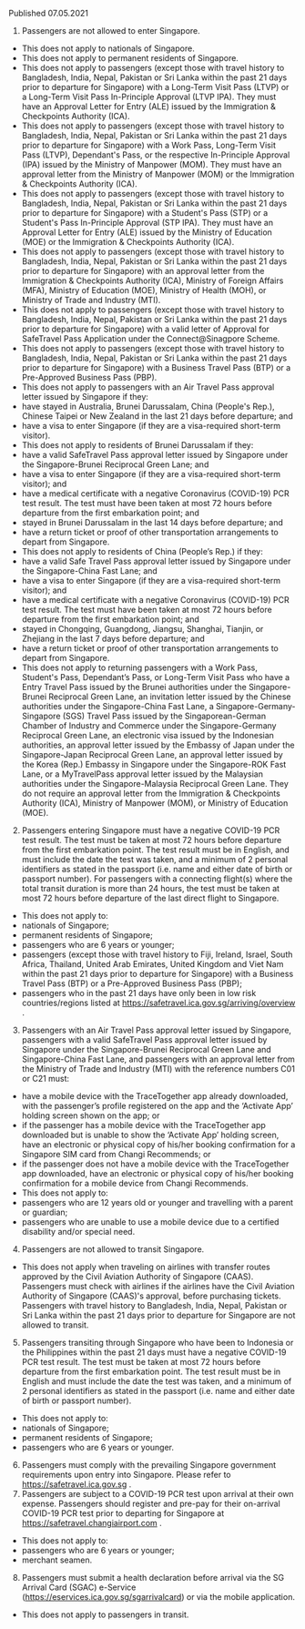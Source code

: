Published 07.05.2021
1. Passengers are not allowed to enter Singapore.
- This does not apply to nationals of Singapore.
- This does not apply to permanent residents of Singapore.
- This does not apply to passengers (except those with travel history to Bangladesh, India, Nepal, Pakistan or Sri Lanka within the past 21 days prior to departure for Singapore) with a Long-Term Visit Pass (LTVP) or a Long-Term Visit Pass In-Principle Approval (LTVP IPA). They must have an Approval Letter for Entry (ALE) issued by the Immigration & Checkpoints Authority (ICA).
- This does not apply to passengers (except those with travel history to Bangladesh, India, Nepal, Pakistan or Sri Lanka within the past 21 days prior to departure for Singapore) with a Work Pass, Long-Term Visit Pass (LTVP), Dependant's Pass, or the respective In-Principle Approval (IPA) issued by the Ministry of Manpower (MOM). They must have an approval letter from the Ministry of Manpower (MOM) or the Immigration & Checkpoints Authority (ICA).
- This does not apply to passengers (except those with travel history to Bangladesh, India, Nepal, Pakistan or Sri Lanka within the past 21 days prior to departure for Singapore) with a Student's Pass (STP) or a Student's Pass In-Principle Approval (STP IPA). They must have an Approval Letter for Entry (ALE) issued by the Ministry of Education (MOE) or the Immigration & Checkpoints Authority (ICA).
- This does not apply to passengers (except those with travel history to Bangladesh, India, Nepal, Pakistan or Sri Lanka within the past 21 days prior to departure for Singapore) with an approval letter from the Immigration & Checkpoints Authority (ICA), Ministry of Foreign Affairs (MFA), Ministry of Education (MOE), Ministry of Health (MOH), or Ministry of Trade and Industry (MTI).
- This does not apply to passengers (except those with travel history to Bangladesh, India, Nepal, Pakistan or Sri Lanka within the past 21 days prior to departure for Singapore) with a valid letter of Approval for SafeTravel Pass Application under the Connect@Sinagpore Scheme.
- This does not apply to passengers (except those with travel history to Bangladesh, India, Nepal, Pakistan or Sri Lanka within the past 21 days prior to departure for Singapore) with a Business Travel Pass (BTP) or a Pre-Approved Business Pass (PBP).
- This does not apply to passengers with an Air Travel Pass approval letter issued by Singapore if they:
- have stayed in Australia, Brunei Darussalam, China (People's Rep.), Chinese Taipei or New Zealand in the last 21 days before departure; and
- have a visa to enter Singapore (if they are a visa-required short-term visitor).
- This does not apply to residents of Brunei Darussalam if they:
- have a valid SafeTravel Pass approval letter issued by Singapore under the Singapore-Brunei Reciprocal Green Lane; and
- have a visa to enter Singapore (if they are a visa-required short-term visitor); and
- have a medical certificate with a negative Coronavirus (COVID-19) PCR test result. The test must have been taken at most 72 hours before departure from the first embarkation point; and
- stayed in Brunei Darussalam in the last 14 days before departure; and
- have a return ticket or proof of other transportation arrangements to depart from Singapore.
- This does not apply to residents of China (People’s Rep.) if they:
- have a valid Safe Travel Pass approval letter issued by Singapore under the Singapore-China Fast Lane; and
- have a visa to enter Singapore (if they are a visa-required short-term visitor); and
- have a medical certificate with a negative Coronavirus (COVID-19) PCR test result. The test must have been taken at most 72 hours before departure from the first embarkation point; and
- stayed in Chongqing, Guangdong, Jiangsu, Shanghai, Tianjin, or Zhejiang in the last 7 days before departure; and
- have a return ticket or proof of other transportation arrangements to depart from Singapore.
- This does not apply to returning passengers with a Work Pass, Student's Pass, Dependant’s Pass, or Long-Term Visit Pass who have a Entry Travel Pass issued by the Brunei authorities under the Singapore-Brunei Reciprocal Green Lane, an invitation letter issued by the Chinese authorities under the Singapore-China Fast Lane, a Singapore-Germany-Singapore (SGS) Travel Pass issued by the Singaporean-German Chamber of Industry and Commerce under the Singapore-Germany Reciprocal Green Lane, an electronic visa issued by the Indonesian authorities, an approval letter issued by the Embassy of Japan under the Singapore-Japan Reciprocal Green Lane, an approval letter issued by the Korea (Rep.) Embassy in Singapore under the Singapore-ROK Fast Lane, or a MyTravelPass approval letter issued by the Malaysian authorities under the Singapore-Malaysia Reciprocal Green Lane. They do not require an approval letter from the Immigration & Checkpoints Authority (ICA), Ministry of Manpower (MOM), or Ministry of Education (MOE).
2. Passengers entering Singapore must have a negative COVID-19 PCR test result. The test must be taken at most 72 hours before departure from the first embarkation point. The test result must be in English, and must include the date the test was taken, and a minimum of 2 personal identifiers as stated in the passport (i.e. name and either date of birth or passport number). For passengers with a connecting flight(s) where the total transit duration is more than 24 hours, the test must be taken at most 72 hours before departure of the last direct flight to Singapore.
- This does not apply to:
- nationals of Singapore;
- permanent residents of Singapore;
- passengers who are 6 years or younger;
- passengers (except those with travel history to Fiji, Ireland, Israel, South Africa, Thailand, United Arab Emirates, United Kingdom and Viet Nam within the past 21 days prior to departure for Singapore) with a Business Travel Pass (BTP) or a Pre-Approved Business Pass (PBP);
- passengers who in the past 21 days have only been in low risk countries/regions listed at <a href="https://safetravel.ica.gov.sg/arriving/overview">https://safetravel.ica.gov.sg/arriving/overview</a> .
3. Passengers with an Air Travel Pass approval letter issued by Singapore, passengers with a valid SafeTravel Pass approval letter issued by Singapore under the Singapore-Brunei Reciprocal Green Lane and Singapore-China Fast Lane, and passengers with an approval letter from the Ministry of Trade and Industry (MTI) with the reference numbers C01 or C21 must: 
- have a mobile device with the TraceTogether app already downloaded, with the passenger’s profile registered on the app and the ‘Activate App’ holding screen shown on the app; or
- if the passenger has a mobile device with the TraceTogether app downloaded but is unable to show the ‘Activate App’ holding screen, have an electronic or physical copy of his/her booking confirmation for a Singapore SIM card from Changi Recommends; or
- if the passenger does not have a mobile device with the TraceTogether app downloaded, have an electronic or physical copy of his/her booking confirmation for a mobile device from Changi Recommends.
- This does not apply to: 
- passengers who are 12 years old or younger and travelling with a parent or guardian;
- passengers who are unable to use a mobile device due to a certified disability and/or special need.
4. Passengers are not allowed to transit Singapore.
- This does not apply when traveling on airlines with transfer routes approved by the Civil Aviation Authority of Singapore (CAAS). Passengers must check with airlines if the airlines have the Civil Aviation Authority of Singapore (CAAS)'s approval, before purchasing tickets. Passengers with travel history to Bangladesh, India, Nepal, Pakistan or Sri Lanka within the past 21 days prior to departure for Singapore are not allowed to transit.
5. Passengers transiting through Singapore who have been to Indonesia or the Philippines within the past 21 days must have a negative COVID-19 PCR test result. The test must be taken at most 72 hours before departure from the first embarkation point. The test result must be in English and must include the date the test was taken, and a minimum of 2 personal identifiers as stated in the passport (i.e. name and either date of birth or passport number).
- This does not apply to:
- nationals of Singapore;
- permanent residents of Singapore;
- passengers who are 6 years or younger.
6. Passengers must comply with the prevailing Singapore government requirements upon entry into Singapore. Please refer to <a href="https://safetravel.ica.gov.sg">https://safetravel.ica.gov.sg</a> .
7. Passengers are subject to a COVID-19 PCR test upon arrival at their own expense. Passengers should register and pre-pay for their on-arrival COVID-19 PCR test prior to departing for Singapore at <a href="https://safetravel.changiairport.com">https://safetravel.changiairport.com</a> .
- This does not apply to:
- passengers who are 6 years or younger;
- merchant seamen.
8. Passengers must submit a health declaration before arrival via the SG Arrival Card (SGAC) e-Service (<a href="https://eservices.ica.gov.sg/sgarrivalcard">https://eservices.ica.gov.sg/sgarrivalcard</a>) or via the mobile application.
- This does not apply to passengers in transit.

